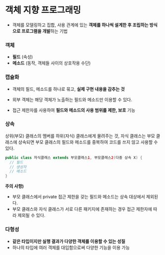 # 객체 지향 프로그래밍

- 객체를 모델링하고 집합, 사용 관계에 있는 **객체를 하나씩 설계한 후 조립하는 방식으로 프로그램을 개발**하는 기법



### 객체

- **필드** (속성)
- **메소드** (동작, 객체들 사이의 상호작용 수단)



### **캡슐화**

- 객체의 필드, 메소드를 하나로 묶고, **실제 구현 내용을 감추는 것**

- 외부 객체는 해당 객체가 노출하는 필드와 메소드만 이용할 수 있다.

- 접근 제한자를 사용하여 **필드와 메소드의 사용 범위를 제한, 보호** 기능

  

### 상속

상위(부모) 클래스의 멤버를 하위(자식) 클래스에게 물려주는 것, 자식 클래스는 부모 클래스에 상속되면 부모 클래스의 필드와 메소드를 중복하여 코드를 쓰지 않고 사용할 수 있다.

```java
public class 자식클래스 extends 부모클래스1, 부모클래스2(다중 상속 X) {
  // 필드
  // 생성자
  // 메소드
}
```

**주의 사항)** 

- 부모 클래스에서 private 접근 제한을 갖는 필드와 메소드는 상속 대상에서 제외된다.
- 부모 클래스와 자식 클래스가 서로 다른 패키지에 존재하는 경우 접근 제한자에 따라 제외될 수 있다.



### **다형성**

- **같은 타입이지만 실행 결과가 다양한 객체를 이용할 수 있는 성질**
- 하나의 타입에 여러 객체를 대입함으로써 다양한 기능을 이용 가능